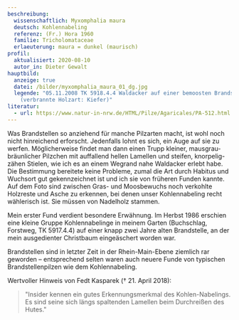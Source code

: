```yaml
---
beschreibung:
  wissenschaftlich: Myxomphalia maura
  deutsch: Kohlennabeling
  referenz: (Fr.) Hora 1960
  familie: Tricholomataceae
  erlaeuterung: maura = dunkel (maurisch)
profil:
  aktualisiert: 2020-08-10
  autor_in: Dieter Gewalt
hauptbild:
  anzeige: true
  datei: /bilder/myxomphalia_maura_01_dg.jpg
  legende: "05.11.2008 TK 5918.4.4 Waldacker auf einer bemoosten Brandstelle
    (verbrannte Holzart: Kiefer)"
literatur:
  - url: https://www.natur-in-nrw.de/HTML/Pilze/Agaricales/PA-512.html
---
```

Was Brandstellen so anziehend für manche Pilzarten macht, ist wohl noch nicht hinreichend erforscht. Jedenfalls lohnt es sich, ein Auge auf sie zu werfen. Möglicherweise findet man dann einen Trupp kleiner, mausgrau-bräunlicher Pilzchen mit auffallend hellen Lamellen und steifen, knorpelig-zähen Stielen, wie ich es an einem Wegrand nahe Waldacker erlebt habe. Die Bestimmung bereitete keine Probleme, zumal die Art durch Habitus und Wuchsort gut gekennzeichnet ist und ich sie von früheren Funden kannte. Auf dem Foto sind zwischen Gras- und Moosbewuchs noch verkohlte Holzreste und Asche zu erkennen, bei denen unser Kohlennabeling recht wählerisch ist. Sie müssen von Nadelholz stammen.

Mein erster Fund verdient besondere Erwähnung. Im Herbst 1986 erschien eine kleine Gruppe Kohlennabelinge in meinem Garten (Buchschlag, Forstweg, TK 5917.4.4) auf einer knapp zwei Jahre alten Brandstelle, an der mein ausgedienter Christbaum eingeäschert worden war.



Brandstellen sind in letzter Zeit in der Rhein-Main-Ebene ziemlich rar geworden – entsprechend selten waren auch neuere Funde von typischen Brandstellenpilzen wie dem Kohlennabeling.

Wertvoller Hinweis von Fedt Kasparek († 21. April 2018): 

> "Insider kennen ein gutes Erkennungsmerkmal des Kohlen-Nabelings. Es sind seine sich längs spaltenden Lamellen beim Durchreißen des Hutes."